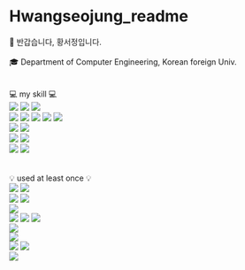 # Hwangseojung_readme
👋 반갑습니다, 황서정입니다.
  <br>
  <br>
  🎓 Department of Computer Engineering, Korean foreign Univ.
  <br>
  <br>
  <br>
  💻 my skill 💻
  <br>
  <img src="https://img.shields.io/badge/Java-007396?style=for-the-badge&logo=java&logoColor=white"> 
  <img src="https://img.shields.io/badge/spring-6DB33F?style=for-the-badge&logo=spring&logoColor=white"> 
    <img src="https://img.shields.io/badge/springboot-6DB33F?style=for-the-badge&logo=springboot&logoColor=white"> 
  <br>
  <img src="https://img.shields.io/badge/HTML-E34F26?style=for-the-badge&logo=HTML5&logoColor=white">
  <img src="https://img.shields.io/badge/CSS-1572B6?style=for-the-badge&logo=CSS3&logoColor=white">
  <img src="https://img.shields.io/badge/JavaScript-F7DF1E?style=for-the-badge&logo=JavaScript&logoColor=black">
  <img src="https://img.shields.io/badge/jquery-0769AD?style=for-the-badge&logo=jquery&logoColor=white">
  <img src="https://img.shields.io/badge/react-61DAFB?style=for-the-badge&logo=react&logoColor=black">
  <br>
  <img src="https://img.shields.io/badge/Linux-FCC624?style=for-the-badge&logo=Linux&logoColor=black">
  <img src="https://img.shields.io/badge/Ubuntu-E95420?style=for-the-badge&logo=Ubuntu&logoColor=white">
  <br>
  <img src="https://img.shields.io/badge/GitHub-181717?style=for-the-badge&logo=GitHub&logoColor=white">
  <img src="https://img.shields.io/badge/GitLab-FC6D26?style=for-the-badge&logo=GitLab&logoColor=white">
  <br>
  <img src="https://img.shields.io/badge/MySQL-4479A1?style=for-the-badge&logo=MySQL&logoColor=white">
  <img src="https://img.shields.io/badge/Oracle-F80000?style=for-the-badge&logo=Oracle&logoColor=white">
  <br>
  <br>
  <br>
  💡 used at least once 💡
  <br>
  <img src="https://img.shields.io/badge/Python-3776AB?style=for-the-badge&logo=Python&logoColor=white">
  <img src="https://img.shields.io/badge/C-A8B9CC?style=for-the-badge&logo=C&logoColor=white">
  <br>
  <img src="https://img.shields.io/badge/UNIX-007fff?style=for-the-badge&logo=DE1SoC&logoColor=white">
  <img src="https://img.shields.io/badge/solaris-8b00ff?style=for-the-badge&logo=DE1SoC&logoColor=white">
  <br>
  <img src="https://img.shields.io/badge/FFmpeg-007808?style=for-the-badge&logo=FFmpeg&logoColor=white">
  <br>
  <img src="https://img.shields.io/badge/Arduino-00979D?style=for-the-badge&logo=Arduino&logoColor=white">
  <img src="https://img.shields.io/badge/DE1Soc-000080?style=for-the-badge&logo=DE1SoC&logoColor=white">
  <img src="https://img.shields.io/badge/Arduino-00979D?style=for-the-badge&logo=Arduino&logoColor=white">
  <br>
  <img src="https://img.shields.io/badge/ftkimager-cccc99?style=for-the-badge&logo=ftkimager&logoColor=white">
  <br>
  <img src="https://img.shields.io/badge/Node.js-339933?style=for-the-badge&logo=Node.js&logoColor=white">
  <br>
  <img src="https://img.shields.io/badge/TensorFlow-FF6F00?style=for-the-badge&logo=TensorFlow&logoColor=white">
  <img src="https://img.shields.io/badge/Keras-D00000?style=for-the-badge&logo=Keras&logoColor=white">
  <br>
  <img src="https://img.shields.io/badge/CentOS-262577?style=for-the-badge&logo=CentOS&logoColor=white">
  </div>
